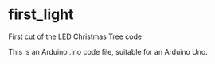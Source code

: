 # first_light
 First cut of the LED Christmas Tree code

This is an Arduino .ino code file, suitable for an Arduino Uno.
